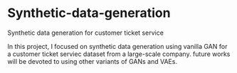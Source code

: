 # Synthetic-data-generation
Synthetic data generation for customer ticket service

In this project, I focused on synthetic data generation using vanilla GAN for a customer ticket serviec dataset from a large-scale company.
future works will be devoted to using other variants of GANs and VAEs.
